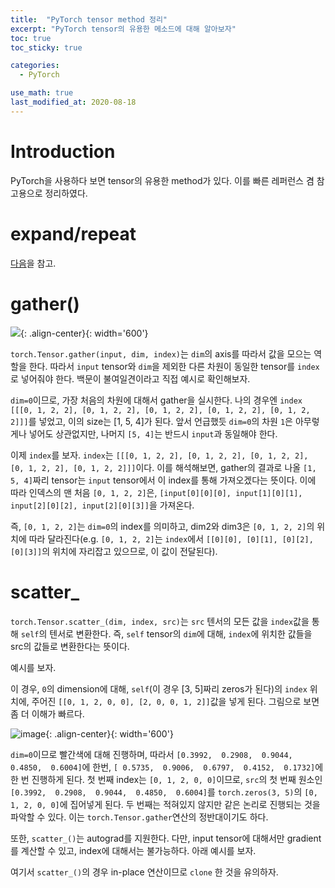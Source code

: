 ```yaml
---
title:  "PyTorch tensor method 정리"
excerpt: "PyTorch tensor의 유용한 메소드에 대해 알아보자"
toc: true
toc_sticky: true

categories:
  - PyTorch

use_math: true
last_modified_at: 2020-08-18
---
```


# Introduction

PyTorch을 사용하다 보면 tensor의 유용한 method가 있다.
이를 빠른 레퍼런스 겸 참고용으로 정리하였다.

# expand/repeat

[다음](https://inhyeokyoo.github.io/pytorch/Expand-Repeat-Compare/)을 참고.

# gather()

![](https://i.stack.imgur.com/nudGq.png){: .align-center}{: width='600'}

`torch.Tensor.gather(input, dim, index)`는 `dim`의 axis를 따라서 값을 모으는 역할을 한다.
따라서 `input` tensor와 `dim`을 제외한 다른 차원이 동일한 tensor를 `index`로 넣어줘야 한다. 백문이 불여일견이라고 직접 예시로 확인해보자.

<script src="https://gist.github.com/InhyeokYoo/a6e426cffdd694815b93f916e5970e43.js"></script>

`dim=0`이므로, 가장 처음의 차원에 대해서 gather을 실시한다. 나의 경우엔 `index` `[[[0, 1, 2, 2], [0, 1, 2, 2], [0, 1, 2, 2], [0, 1, 2, 2], [0, 1, 2, 2]]]`를 넣었고, 이의 size는 [1, 5, 4]가 된다. 앞서 언급했듯 `dim=0`의 차원 `1`은 아무렇게나 넣어도 상관없지만, 나머지 `[5, 4]`는 반드시 `input`과 동일해야 한다.

이제 `index`를 보자. `index`는 `[[[0, 1, 2, 2], [0, 1, 2, 2], [0, 1, 2, 2], [0, 1, 2, 2], [0, 1, 2, 2]]]`이다. 이를 해석해보면, gather의 결과로 나올 `[1, 5, 4]`짜리 tensor는 `input` tensor에서 이 index를 통해 가져오겠다는 뜻이다. 이에 따라 인덱스의 맨 처음 `[0, 1, 2, 2]`은, `[input[0][0][0], input[1][0][1], input[2][0][2], input[2][0][3]]`을 가져온다.

즉, `[0, 1, 2, 2]`는 `dim=0`의 index를 의미하고, dim2와 dim3은 `[0, 1, 2, 2]`의 위치에 따라 달라진다(e.g. `[0, 1, 2, 2]`는 `index`에서 `[[0][0], [0][1], [0][2], [0][3]]`의 위치에 자리잡고 있으므로, 이 값이 전달된다).


# scatter_

`torch.Tensor.scatter_(dim, index, src)`는 `src` 텐서의 모든 값을 `index`값을 통해 `self`의 텐서로 변환한다. 즉, `self` tensor의 `dim`에 대해, `index`에 위치한 값들을 src의 값들로 변환한다는 뜻이다.

예시를 보자.

<script src="https://gist.github.com/InhyeokYoo/742e26971301916b821f5afe59a891d3.js"></script>

이 경우, `0`의 dimension에 대해, `self`(이 경우 [3, 5]짜리 zeros가 된다)의 `index` 위치에, 주어진 `[[0, 1, 2, 0, 0], [2, 0, 0, 1, 2]]`값을 넣게 된다. 그림으로 보면 좀 더 이해가 빠르다.


![image](https://user-images.githubusercontent.com/47516855/90478303-efd7cd80-e167-11ea-90c4-cab8b102dd08.png){: .align-center}{: width='600'}

`dim=0`이므로 빨간색에 대해 진행하며, 따라서 `[0.3992,  0.2908,  0.9044,  0.4850,  0.6004]`에 한번,
`[ 0.5735,  0.9006,  0.6797,  0.4152,  0.1732]`에 한 번 진행하게 된다.
첫 번째 index는 `[0, 1, 2, 0, 0]`이므로, `src`의 첫 번째 원소인 `[0.3992,  0.2908,  0.9044,  0.4850,  0.6004]`를 `torch.zeros(3, 5)`의 `[0, 1, 2, 0, 0]`에 집어넣게 된다. 두 번째는 적혀있지 않지만 같은 논리로 진행되는 것을 파악할 수 있다. 이는 `torch.Tensor.gather`연산의 정반대이기도 하다.

또한, `scatter_()`는 autograd를 지원한다. 다만, input tensor에 대해서만 gradient를 계산할 수 있고, index에 대해서는 불가능하다. 아래 예시를 보자.

<script src="https://gist.github.com/InhyeokYoo/f18f867ed542922c15ab909328cf45a6.js"></script>

여기서 `scatter_()`의 경우 in-place 연산이므로 `clone` 한 것을 유의하자.


